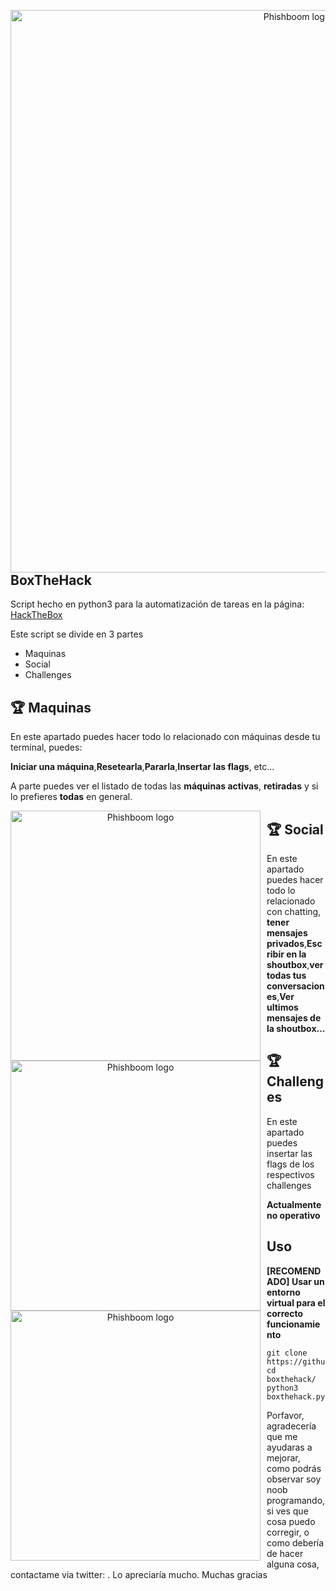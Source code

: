 <p align="center">
<img src="https://gyazo.com/7244e58a9209e8745f49149736f55e3b.png"
    alt="Phishboom logo"
    width="900"
    height:"450"
    style="float: left; margin-right:10px;" />
</p>

## BoxTheHack

<p> Script hecho en python3 para la automatización de tareas en la página: <a href="https://www.hackthebox.eu/">HackTheBox</a></p>
<p> Este script se divide en 3 partes </p>

<ul>
  <li>Maquinas</li>
  <li>Social</li>
  <li>Challenges</li>
</ul>


## :trophy: Maquinas

<p> En este apartado puedes hacer todo lo relacionado con máquinas desde tu terminal, puedes:</p>
<p> <b>Iniciar una máquina</b>,<b>Resetearla</b>,<b>Pararla</b>,<b>Insertar las flags</b>, etc... </p>
<p> A parte puedes ver el listado de todas las <b>máquinas activas</b>, <b>retiradas</b> y si lo prefieres <b>todas</b> en general.</p>

<p align="center">
<img src="https://gyazo.com/489a1dfa941e9dc636e2c6261ec01234.png"
    alt="Phishboom logo"
    width="400"
    height:"250"
    style="float: left; margin-right:10px;" />
</p>


## :trophy: Social

<p> En este apartado puedes hacer todo lo relacionado con chatting, <b>tener mensajes privados</b>,<b>Escribir en la shoutbox</b>,<b>ver todas tus conversaciones</b>,<b>Ver ultimos mensajes de la shoutbox...</b></p>


<p align="center">
<img src="https://gyazo.com/d33cdf92571253bc7b0f1ce2d9548947.png"
    alt="Phishboom logo"
    width="400"
    height:"250"
    style="float: left; margin-right:10px;" />
</p>


## :trophy: Challenges

<p> En este apartado puedes insertar las flags de los respectivos challenges </p>
<p> <b>Actualmente no operativo </b> </p>


<p align="center">
<img src="https://gyazo.com/1a78077a35e2c7bbe7f06093ef0e16fa.png"
    alt="Phishboom logo"
    width="400"
    height:"250"
    style="float: left; margin-right:10px;" />
</p>

## Uso

<b> [RECOMENDADO] Usar un entorno virtual para el correcto funcionamiento </b>

```
git clone https://github.com/sergioab7/boxthehack
cd boxthehack/
python3 boxthehack.py
```


<p> Porfavor, agradecería que me ayudaras a mejorar, como podrás observar soy noob programando, si ves que cosa puedo corregir, o como debería de hacer alguna cosa, contactame via twitter: <a href="https://twitter.com/xaxxjs"></a>. Lo apreciaría mucho. Muchas gracias </p>
